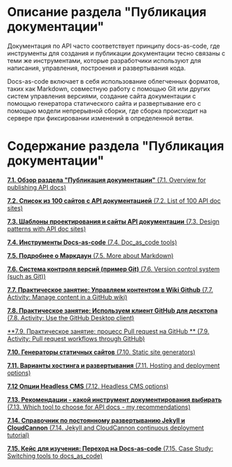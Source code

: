 # Описание раздела "Публикация документации"

Документация по API часто соответствует принципу docs-as-code, где инструменты для создания и публикации документации тесно связаны с теми же инструментами, которые разработчики используют для написания, управления, построения и развертывания кода.

Docs-as-code включает в себя использование облегченных форматов, таких как Markdown, совместную работу с помощью Git или других систем управления версиями, создание сайта документации с помощью генератора статического сайта и развертывание его с помощью модели непрерывной сборки, где сборка происходит на сервере при фиксировании изменений в определенной ветви.

# Содержание раздела "Публикация документации"

[**7.1. Обзор раздела "Публикация документации"** (7.1. Overview for publishing API docs)](https://github.com/Starkovden/Documenting_APIs/blob/master/7.%20Publishing%20your%20API%20documentation/7.1.%20Overview%20for%20publishing%20API%20docs.md)

[**7.2. Список из 100 сайтов с API документацией** (7.2. List of 100 API doc sites)](https://github.com/Starkovden/Documenting_APIs/blob/master/7.%20Publishing%20your%20API%20documentation/7.2.%20List%20of%20100%20API%20doc%20sites.md)

[**7.3. Шаблоны проектирования и сайты API документации** (7.3. Design patterns with API doc sites)](https://github.com/Starkovden/Documenting_APIs/blob/master/7.%20Publishing%20your%20API%20documentation/7.3.%20Design%20patterns%20with%20API%20doc%20sites.md)

[**7.4. Инструменты Docs-as-code** (7.4. Doc_as_code tools)](https://github.com/Starkovden/Documenting_APIs/blob/master/7.%20Publishing%20your%20API%20documentation/7.4.%20Doc_as_code%20tools.md)

[**7.5. Подробнее о Маркдаун** (7.5. More about Markdown)](https://github.com/Starkovden/Documenting_APIs/blob/master/7.%20Publishing%20your%20API%20documentation/7.5.%20More%20about%20Markdown.md)

[**7.6. Система контроля версий (пример Git)** (7.6. Version control system (such as Git))](https://github.com/Starkovden/Documenting_APIs/blob/master/7.%20Publishing%20your%20API%20documentation/7.6.%20Version%20control%20system%20(such%20as%20Git).md)

[**7.7. Практическое занятие: Управляем контентом в Wiki Github** (7.7. Activity: Manage content in a GitHub wiki)](https://github.com/Starkovden/Documenting_APIs/blob/master/7.%20Publishing%20your%20API%20documentation/7.7.%20Activity%20Manage%20content%20in%20a%20GitHub%20wiki.md)

[**7.8. Практическое занятие: Используем клиент GitHub для десктопа** (7.8. Activity: Use the GitHub Desktop client)](https://github.com/Starkovden/Documenting_APIs/blob/master/7.%20Publishing%20your%20API%20documentation/7.8.%20Activity%20Use%20the%20GitHub%20Desktop%20client.md)

[**7.9. Практическое занятие: процесс Pull request на GitHub ** (7.9. Activity: Pull request workflows through GitHub)](https://github.com/Starkovden/Documenting_APIs/blob/master/7.%20Publishing%20your%20API%20documentation/7.9.%20Activity%20Pull%20request%20workflows%20through%20GitHub.md)

[**7.10. Генераторы статичных сайтов** (7.10. Static site generators)](https://github.com/Starkovden/Documenting_APIs/blob/master/7.%20Publishing%20your%20API%20documentation/7.10.%20Static%20site%20generators.md)

[**7.11. Варианты хостинга и развертывания** (7.11. Hosting and deployment options)](https://github.com/Starkovden/Documenting_APIs/blob/master/7.%20Publishing%20your%20API%20documentation/7.11.%20Hosting%20and%20deployment%20options.md)

[**7.12 Опции Headless CMS** (7.12. Headless CMS options)](https://github.com/Starkovden/Documenting_APIs/blob/master/7.%20Publishing%20your%20API%20documentation/7.12.%20Headless%20CMS%20options.md)

[**7.13. Рекомендации - какой инструмент документирования выбирать** (7.13. Which tool to choose for API docs - my recommendations)](https://github.com/Starkovden/Documenting_APIs/blob/master/7.%20Publishing%20your%20API%20documentation/7.13.%20Which%20tool%20to%20choose%20for%20API%20docs%20-%20my%20recommendations.md)

[**7.14. Справочник по постоянному развертыванию Jekyll и CloudCannon** (7.14. Jekyll and CloudCannon continuous deployment tutorial)](https://github.com/Starkovden/Documenting_APIs/blob/master/7.%20Publishing%20your%20API%20documentation/7.14.%20Jekyll%20and%20CloudCannon%20continous%20deployment%20tutorial.md)

[**7.15. Кейс для изучения: Переход на Docs-as-code** (7.15. Case Study: Switching tools to docs_as_code)](https://github.com/Starkovden/Documenting_APIs/blob/master/7.%20Publishing%20your%20API%20documentation/7.15.%20Case%20Study%20Switching%20tools%20to%20docs_as_code.md)
